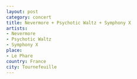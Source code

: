 ```yaml
---
layout: post
category: concert
title: Nevermore + Psychotic Waltz + Symphony X
artists: 
- Nevermore
- Psychotic Waltz
- Symphony X
place: 
- Le Phare
country: France
city: Tournefeuille
---
```


